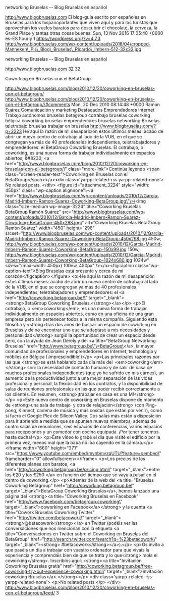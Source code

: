 networking Bruselas -- Blog Bruselas en español

http://www.blogbruselas.com El blog-guía escrito por españoles en
Bruselas para los hispanoparlantes que viven aquí y para los turistas
que aprovechan los vuelos baratos para descubrir el chocolate, la
cerveza, la Grand Place y tantas otras cosas buenas. Sun, 13 Nov 2016
17:05:48 +0000 es-ES hourly 1 https://wordpress.org/?v=4.7.3
http://www.blogbruselas.com/wp-content/uploads/2016/04/cropped-Manneken\_Pis\_Blog\_Bruselas\_Ricardo\_Imbern-512-32x32.jpg

networking Bruselas -- Blog Bruselas en español

http://www.blogbruselas.com 32 32

Coworking en Bruselas con el BetaGroup

http://www.blogbruselas.com/blog/2010/12/20/coworking-en-bruselas-con-el-betagroup/
http://www.blogbruselas.com/blog/2010/12/20/coworking-en-bruselas-con-el-betagroup/\#comments
Mon, 20 Dec 2010 08:14:48 +0000 Ramón Suárez Comunicación y marketing
Destacados Emprendedores Internet Trabajo autónomos bruselas betagroup
cotrabajo bruselas coworking bélgica coworking bruselas emprendedores
bruselas networking Bruselas teletrabajo bruselas trabajar en bruselas
http://www.blogbruselas.com/?p=3223 He aquí la razón de mi desaparición
estos últimos meses: acabo de abrir un nuevo centro de cotrabajo al lado
de la VUB, en el que se congregan ya más de 40 profesionales
independientes, teletrabajadores y emprendedores: el BetaGroup Coworking
Bruselas. El cotrabajo, o coworking, es una nueva forma de trabajar
individualmente en espacios abiertos, &\#8230; \<a
href=\"http://www.blogbruselas.com/blog/2010/12/20/coworking-en-bruselas-con-el-betagroup/\"
class=\"more-link\"\>Continúa leyendo \<span
class=\"screen-reader-text\"\>Coworking en Bruselas con el
BetaGroup\</span\>\</a\>\<div class=\'yarpp-related-rss
yarpp-related-none\'\> No related posts. \</div\> \<figure
id=\"attachment\_3224\" style=\"width: 450px\" class=\"wp-caption
alignnone\"\>\<a
href=\"http://www.blogbruselas.com/wp-content/uploads/2010/12/Garcia-Madrid-Imbern-Ramon-Suarez-Coworking-BetaGroup.jpg\"\>\<img
class=\"size-medium wp-image-3224\" title=\"Coworking Bruselas BetaGroup
Ramón Suárez\"
src=\"http://www.blogbruselas.com/wp-content/uploads/2010/12/Garcia-Madrid-Imbern-Ramon-Suarez-Coworking-BetaGroup-450x298.jpg\"
alt=\"Coworking Bruselas BetaGroup Ramón Suárez\" width=\"450\"
height=\"298\"
srcset=\"http://www.blogbruselas.com/wp-content/uploads/2010/12/Garcia-Madrid-Imbern-Ramon-Suarez-Coworking-BetaGroup-450x298.jpg
450w,
http://www.blogbruselas.com/wp-content/uploads/2010/12/Garcia-Madrid-Imbern-Ramon-Suarez-Coworking-BetaGroup-150x99.jpg
150w,
http://www.blogbruselas.com/wp-content/uploads/2010/12/Garcia-Madrid-Imbern-Ramon-Suarez-Coworking-BetaGroup-1024x680.jpg
1024w\" sizes=\"(max-width: 450px) 100vw, 450px\" /\>\</a\>\<figcaption
class=\"wp-caption-text\"\>Blog Bruselas está presente y cerca de mi
corazón\</figcaption\>\</figure\> \<p\>He aquí la razón de mi
desaparición estos últimos meses: acabo de abrir un nuevo centro de
cotrabajo al lado de la VUB, en el que se congregan ya más de 40
profesionales independientes, teletrabajadores y emprendedores: el \<a
href=\"http://coworking.betagroup.be/\"
target=\"\_blank\"\>\<strong\>BetaGroup Coworking
Bruselas.\</strong\>\</a\>\</p\> \<p\>El cotrabajo, o
\<em\>coworking\</em\>, es una nueva forma de trabajar individualmente
en espacios abiertos, como en una oficina de una gran empresa pero sin
pertenecer todos a la misma compañía. Siguiendo esta filosofía y
\<strong\>tras dos años de buscar un espacio de coworking en Bruselas y
de no encontrar uno que se adaptase a mis necesidades y
personalidad\</strong\> surgió la oportunidad de crear un espacio desde
cero, con la ayuda de Jean Derely y del \<a title=\"BetaGroup Networking
Bruselas\" href=\"http://www.betagroup.be\"\>BetaGroup\</a\>, la mayor
comunidad de profesionales y emprendedores en Internet, technología y
móbiles de Bélgica (¡imprescindible!)\</p\> \<p\>Las principales razones
por las que \<strong\>se está hablando cada día más del 
\<em\>coworking\</em\>\</strong\> son: la necesidad de contacto humano y
de salir de casa de muchos profesionales independientes (que yo he
sufrido en mis carnes), un aumento de la productividad junto a una mejor
separación de las vidas profesional y personal, la flexibilidad en los
contratos, y la disponibilidad de salas de reuniones profesionales en
las que poder recibir correctamente a los clientes. En resumen,
\<strong\>¡trabajar en casa es una M!\</strong\>\</p\> \<p\>Este nuevo
centro de coworking en Bruselas dispone de momento de \<strong\>una sala
de trabajo  y otra de relajación\</strong\> (con Ping-pong, Kinnect,
cadena de música y más cositas que están por venir), como si fuera el
Google Plex de Silicon Valley. Dos salas más están a disposición para ir
abriendo a medida que se apunten nuevos miembros, ademas de  cuatro
salas de renuniones, seis espacios de conferencias, varios espacios para
recepciones y un comedor con cocina equipada. ¡Por tener tenemos hasta
ducha!\</p\> \<p\>Éste vídeo lo grabé el día que visité el edificio por
la primera vez, menos mal que la baba no iba cayendo en la cámara.\</p\>
\<iframe width=\"660\" height=\"371\"
src=\"https://www.youtube.com/embed/mvnbmvzqUTU?feature=oembed\"
frameborder=\"0\" allowfullscreen\>\</iframe\> \<p\>Los precios de los
diferentes planes son baratos, \<a
href=\"http://coworking.betagroup.be/pricing.html\"
target=\"\_blank\"\>entre los €20 y los €250 \</a\> en función del
tiempo que se vaya a pasar en el centro de coworking.\</p\> \<p\>Además
de la web del \<a title=\"Bruselas Coworking Betagroup\"
href=\"http://coworking.betagroup.be\" target=\"\_blank\"\>BetaGroup
Coworking Bruselas\</a\>, hemos lanzado una página del \<strong\>\<a
title=\"Coworking Bruselas en Facebook\"
href=\"http://www.facebook.com/betagroup.coworking\"
target=\"\_blank\"\>coworking en Facebook\</a\>\</strong\> y la cuenta
\<a title=\"Cowork Bruselas Coworking Twitter\"
href=\"http://twitter.com/betacowork\"
target=\"\_blank\"\>\<strong\>\@betacowork\</strong\>\</a\> en Twitter
(podéis ver las conversaciones que nos mencionan con la etiqueta \<a
title=\"Conversaciones en Twitter sobre el Coworking en Bruselas del
BetaGroup\" href=\"http://search.twitter.com/search?q=%23betacowork\"
target=\"\_blank\"\>\<strong\> \#betacowork\</strong\>\</a\>).\</p\>
\<p\>Os invito a que paséis un día a trabajar con vuestro ordenador para
que viváis la experiencia y comprendáis bien de que se trata y lo
que\<strong\> mola el coworking\</strong\>. Inscribíos aquí:
\<strong\>\<a title=\"Invitación Coworking Bruselas gratis\"
href=\"http://coworking.betagroup.be/free-coworking-try-out-experience-coworking.html\"
target=\"\_blank\"\>invitación coworking
Bruselas\</a\>.\</strong\>\</p\> \<div class=\'yarpp-related-rss
yarpp-related-none\'\> \<p\>No related posts.\</p\> \</div\>
http://www.blogbruselas.com/blog/2010/12/20/coworking-en-bruselas-con-el-betagroup/feed/
3
